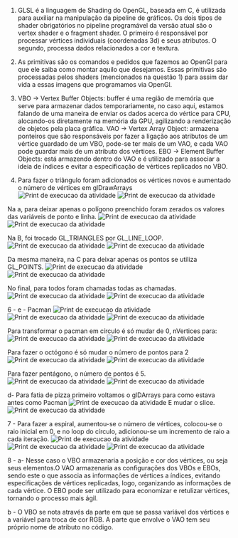 1. GLSL é a linguagem de Shading do OpenGL, baseada em C, é utilizada para auxiliar na manipulação da pipeline de gráficos. Os dois tipos de shader obrigatórios no pipeline programável da versão atual são o vertex shader e o fragment shader. O primeiro é responsável por processar vértices individuais (coordenadas 3d) e seus atributos. O segundo, processa dados relacionados a cor e textura.

2. As primitivas são os comandos e pedidos que fazemos ao OpenGl para que ele saiba como montar aquilo que desejamos. Essas primitivas são processadas pelos shaders (mencionados na questão 1) para assim dar vida a essas imagens que programamos via OpenGl.

3. VBO → Vertex Buffer Objects: buffer é uma região de memória que serve para armazenar dados temporariamente, no caso aqui, estamos falando de uma maneira de enviar os dados acerca do vértice para CPU, alocando-os diretamente na memória da GPU, agilizando a renderização de objetos pela placa gráfica.
VAO → Vertex Array Object: armazena ponteiros que são responsáveis por fazer a ligação aos atributos de um vértice guardado de um VBO, pode-se ter mais de um VAO, e cada VAO pode guardar mais de um atributo dos vértices.
EBO → Element Buffer Objects: está armazendo dentro do VAO e é utilizado para associar a ideia de índices e evitar a especificação de vértices replicados no VBO.

5. Para fazer o triângulo foram adicionados os vértices novos e aumentado o número de vértices em glDrawArrays
![Print de execucao da atividade](/prints/print1.png)
![Print de execucao da atividade](/prints/print2.png)


Na a, para deixar apenas o polígono preenchido foram zerados os valores das variáveis de ponto e linha.
![Print de execucao da atividade](/prints/print3.png)
![Print de execucao da atividade](/prints/print4.png)

Na B, foi trocado GL_TRIANGLES por GL_LINE_LOOP.
![Print de execucao da atividade](/prints/print5.png)
![Print de execucao da atividade](/prints/print6.png)

Da mesma maneira, na C para deixar apenas os pontos se utiliza GL_POINTS.
![Print de execucao da atividade](/prints/print7.png)
![Print de execucao da atividade](/prints/print8.png)


No final, para todos foram chamadas todas as chamadas. 
![Print de execucao da atividade](/prints/print9.png)
![Print de execucao da atividade](/prints/print10.png)



6 - e - Pacman
![Print de execucao da atividade](/prints/print11.png)
![Print de execucao da atividade](/prints/print12.png)
![Print de execucao da atividade](/prints/print13.png)



Para transformar o pacman em círculo é só mudar de 0, nVertices para:
![Print de execucao da atividade](/prints/print14.png)
![Print de execucao da atividade](/prints/print15.png)


Para fazer o octógono é só mudar o número de pontos para 2
![Print de execucao da atividade](/prints/print16.png)
![Print de execucao da atividade](/prints/print17.png)


Para fazer pentágono, o número de pontos é 5.
![Print de execucao da atividade](/prints/print18.png)
![Print de execucao da atividade](/prints/print19.png)


d- Para fatia de pizza primeiro voltamos o glDArrays para como estava antes como Pacman
![Print de execucao da atividade](/prints/print20.png)
E mudar o slice.
![Print de execucao da atividade](/prints/print21.png)



7 - Para fazer a espiral, aumentou-se o número de vértices, colocou-se o raio inicial em 0, e no loop do círculo, adicionou-se um incremento de raio a cada iteração.
![Print de execucao da atividade](/prints/print22.png)
![Print de execucao da atividade](/prints/print23.png)
![Print de execucao da atividade](/prints/print24.png)


8 - a- Nesse caso o VBO armazenaria a posição e cor dos vértices, ou seja seus elementos.O VAO armazenaria as configurações dos VBOs e EBOs, sendo este o que associa as informações de vértices a índices, evitando especificações de vértices replicadas, logo, organizando as informações de cada vértice. O EBO pode ser utilizado para economizar e retulizar vértices, tornando o processo mais ágil.

b - O VBO se nota através da parte em que se passa variável dos vértices e a variável para troca de cor RGB. A parte que envolve o VAO tem seu próprio nome de atributo no código.
